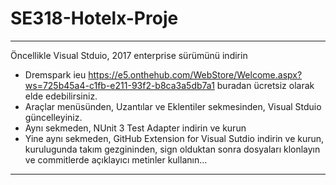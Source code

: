 # SE318-Hotelx-Proje
********************************************************************
Öncellikle Visual Stduio, 2017 enterprise  sürümünü indirin 
  - Dremspark ieu  https://e5.onthehub.com/WebStore/Welcome.aspx?ws=725b45a4-c1fb-e211-93f2-b8ca3a5db7a1 buradan 
  ücretsiz olarak elde edebilirsiniz.
  - Araçlar menüsünden, Uzantılar ve Eklentiler sekmesinden, Visual Stduio güncelleyiniz. 
  - Aynı sekmeden, NUnit 3 Test Adapter  indirin ve kurun
  - Yine aynı sekmeden, GitHub Extension for Visual Sutdio indirin ve kurun, kurulugunda takım gezgininden, 
    sign olduktan sonra dosyaları klonlayın ve commitlerde açıklayıcı metinler kullanın...
*****************************************************************************
